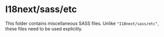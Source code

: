 # I18next/sass/etc

This folder contains miscellaneous SASS files. Unlike `"I18next/sass/etc"`, these files
need to be used explicitly.
